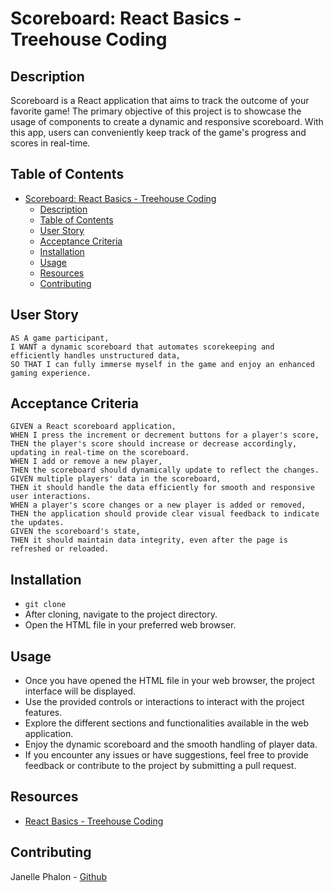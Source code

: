 # Scoreboard: React Basics - Treehouse Coding

## Description
Scoreboard is a React application that aims to track the outcome of your favorite game! The primary objective of this project is to showcase the usage of components to create a dynamic and responsive scoreboard. With this app, users can conveniently keep track of the game's progress and scores in real-time.

## Table of Contents
- [Scoreboard: React Basics - Treehouse Coding](#scoreboard-react-basics---treehouse-coding)
  - [Description](#description)
  - [Table of Contents](#table-of-contents)
  - [User Story](#user-story)
  - [Acceptance Criteria](#acceptance-criteria)
  - [Installation](#installation)
  - [Usage](#usage)
  - [Resources](#resources)
  - [Contributing](#contributing)

## User Story
```
AS A game participant,  
I WANT a dynamic scoreboard that automates scorekeeping and efficiently handles unstructured data,  
SO THAT I can fully immerse myself in the game and enjoy an enhanced gaming experience.
```

## Acceptance Criteria
```
GIVEN a React scoreboard application,
WHEN I press the increment or decrement buttons for a player's score,
THEN the player's score should increase or decrease accordingly, updating in real-time on the scoreboard.
WHEN I add or remove a new player,
THEN the scoreboard should dynamically update to reflect the changes.
GIVEN multiple players' data in the scoreboard,
THEN it should handle the data efficiently for smooth and responsive user interactions.
WHEN a player's score changes or a new player is added or removed,
THEN the application should provide clear visual feedback to indicate the updates.
GIVEN the scoreboard's state,
THEN it should maintain data integrity, even after the page is refreshed or reloaded.
```

## Installation 
* `git clone` 
* After cloning, navigate to the project directory.
* Open the HTML file in your preferred web browser.

## Usage 
* Once you have opened the HTML file in your web browser, the project interface will be displayed.
* Use the provided controls or interactions to interact with the project features.
* Explore the different sections and functionalities available in the web application.
* Enjoy the dynamic scoreboard and the smooth handling of player data.
* If you encounter any issues or have suggestions, feel free to provide feedback or contribute to the project by submitting a pull request.

## Resources 
* [React Basics - Treehouse Coding](https://teamtreehouse.com/)

## Contributing 
Janelle Phalon - [Github](https://github.com/janellephalon)
